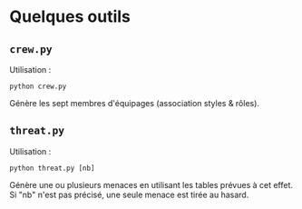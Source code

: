 # Quelques outils

## `crew.py`

Utilisation :

```shell
python crew.py
```

Génère les sept membres d'équipages (association styles & rôles).

## `threat.py`

Utilisation :

```shell
python threat.py [nb]
```

Génère une ou plusieurs menaces en utilisant les tables prévues à cet effet.
Si "nb" n'est pas précisé, une seule menace est tirée au hasard.
